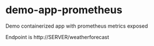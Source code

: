 # demo-app-prometheus

Demo containerized app with prometheus metrics exposed

Endpoint is http://SERVER/weatherforecast


